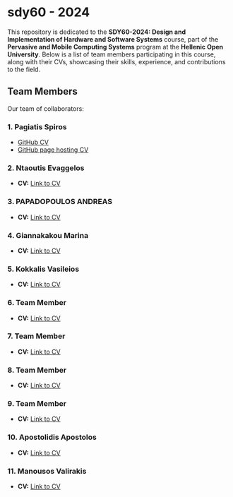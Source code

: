 # sdy60 - 2024

This repository is dedicated to the **SDY60-2024: Design and Implementation of Hardware and Software Systems** course, part of the **Pervasive and Mobile Computing Systems** program at the **Hellenic Open University**. Below is a list of team members participating in this course, along with their CVs, showcasing their skills, experience, and contributions to the field.

## Team Members

Our team of collaborators:

### 1. **Pagiatis Spiros**
- [GitHub CV](https://github.com/Pagiatis-Spiros)
- [GitHub page hosting CV](https://Pagiatis-Spiros.github.io)
  
### 2. **Ntaoutis Evaggelos**
- **CV:** [Link to CV](https://vagnta.github.io/Biografiko/)

### 3. **PAPADOPOULOS ANDREAS**
- **CV:** [Link to CV](https://github.com/PapadoAndreas/PapadopoulosAndreas.github.io/blob/main/README.md)

### 4. **Giannakakou Marina**
- **CV:** [Link to CV](https://github.com/Marigian/marigian.github.io)

### 5. **Kokkalis Vasileios**
- **CV:** [Link to CV](https://github.com/VasilisKokkalis/VasilisKokkalis-CV.github.io)

### 6. **Team Member**
- **CV:** [Link to CV](https://putLinkHere)

### 7. **Team Member**
- **CV:** [Link to CV](https://putLinkHere)

### 8. **Team Member**
- **CV:** [Link to CV](https://putLinkHere)

### 9. **Team Member**
- **CV:** [Link to CV](https://putLinkHere)

### 10. **Apostolidis Apostolos**
- **CV:** [Link to CV](https://github.com/apapost/biography)

### 11. **Manousos Valirakis**
- **CV:** [Link to CV](https://github.com/ManousosV/cv-ManousosV/blob/main/README.md)
